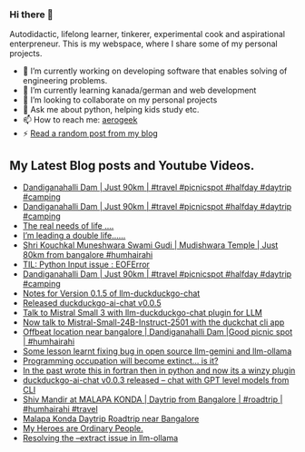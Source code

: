 ### Hi there 👋

<!--
**sukhbinder/sukhbinder** is a ✨ _special_ ✨ repository because its `README.md` (this file) appears on your GitHub profile.
-->

Autodidactic, lifelong learner, tinkerer, experimental cook and aspirational enterpreneur. This is my webspace, where I share some of my personal projects. 

- 🔭 I’m currently working on developing software that enables solving of engineering problems.
- 🌱 I’m currently learning kanada/german and web development
- 👯 I’m looking to collaborate on my personal projects
- 💬 Ask me about python, helping kids study etc.
- 📫 How to reach me: [aerogeek](http://www.twitter.com/aerogeek)
- ⚡ [Read a random post from my blog](https://sukhbinder.wordpress.com/?random)

## My Latest Blog posts and Youtube Videos.
<!-- BLOG-POST-LIST:START -->
- [Dandiganahalli Dam | Just 90km |  #travel #picnicspot #halfday #daytrip #camping](https://www.youtube.com/watch?v=ydnNWBLBjvA)
- [Dandiganahalli Dam | Just 90km |  #travel #picnicspot #halfday #daytrip #camping](https://www.youtube.com/watch?v=pdr8N_r9XEA)
- [The real needs of life ….](https://sukhbinder.wordpress.com/2025/03/28/the-real-needs-of-life/)
- [I’m leading a double life……](https://sukhbinder.wordpress.com/2025/03/26/im-leading-a-double-life/)
- [Shri Kouchkal Muneshwara Swami Gudi | Mudishwara Temple | Just 80km from bangalore #humhairahi](https://www.youtube.com/watch?v=gyC7gMUpYzs)
- [TIL: Python Input issue : EOFError](https://sukhbinder.wordpress.com/2025/03/23/til-python-input-issue-eoferror/)
- [Dandiganahalli Dam | Just 90km |  #travel #picnicspot #halfday #daytrip #camping](https://www.youtube.com/watch?v=n6aDg4t5NAY)
- [Notes for Version 0.1.5 of llm-duckduckgo-chat](https://sukhbinder.wordpress.com/2025/03/22/notes-for-version-0-1-5-of-llm-duckduckgo-chat/)
- [Released duckduckgo-ai-chat v0.0.5](https://sukhbinder.wordpress.com/2025/03/21/released-duckduckgo-ai-chat-v0-0-5/)
- [Talk to Mistral Small 3 with llm-duckduckgo-chat plugin for LLM](https://sukhbinder.wordpress.com/2025/03/19/talk-to-mistral-small-3-with-llm-duckduckgo-chat-plugin-for-llm/)
- [Now talk to Mistral-Small-24B-Instruct-2501 with the duckchat cli app](https://sukhbinder.wordpress.com/2025/03/19/now-talk-to-mistral-small-24b-instruct-2501-with-the-duckchat-cli-app/)
- [Offbeat location near bangalore | Dandiganahalli Dam |Good picnic spot | #humhairahi](https://www.youtube.com/watch?v=fBPvK4wIuxs)
- [Some lesson learnt fixing bug in open source llm-gemini and llm-ollama](https://sukhbinder.wordpress.com/2025/03/16/some-lesson-learnt-fixing-bug-in-open-source-llm-gemini-and-llm-ollama/)
- [Programming occupation will become extinct… is it?](https://sukhbinder.wordpress.com/2025/03/16/programming-occupation-will-become-extinct-is-it/)
- [In the past wrote this in fortran then in python and now its a winzy plugin](https://sukhbinder.wordpress.com/2025/03/14/in-the-past-wrote-this-in-fortran-then-in-python-and-now-its-a-winzy-plugin/)
- [duckduckgo-ai-chat v0.0.3 released – chat with GPT level models from CLI](https://sukhbinder.wordpress.com/2025/03/13/duckduckgo-ai-chat-v0-0-3-released-chat-with-gpt-gen-2-models-from-c/)
- [Shiv Mandir at MALAPA KONDA | Daytrip from Bangalore |  #roadtrip | #humhairahi  #travel](https://www.youtube.com/watch?v=yxSrYoRe1NE)
- [Malapa Konda Daytrip Roadtrip near Bangalore](https://www.youtube.com/watch?v=ighRI6RQnzk)
- [My Heroes are Ordinary People.](https://sukhbinder.wordpress.com/2025/03/09/my-heroes-are-ordinary-people/)
- [Resolving the –extract issue in llm-ollama](https://sukhbinder.wordpress.com/2025/03/07/resolving-the-extract-issue-in-llm-ollama/)
<!-- BLOG-POST-LIST:END -->
